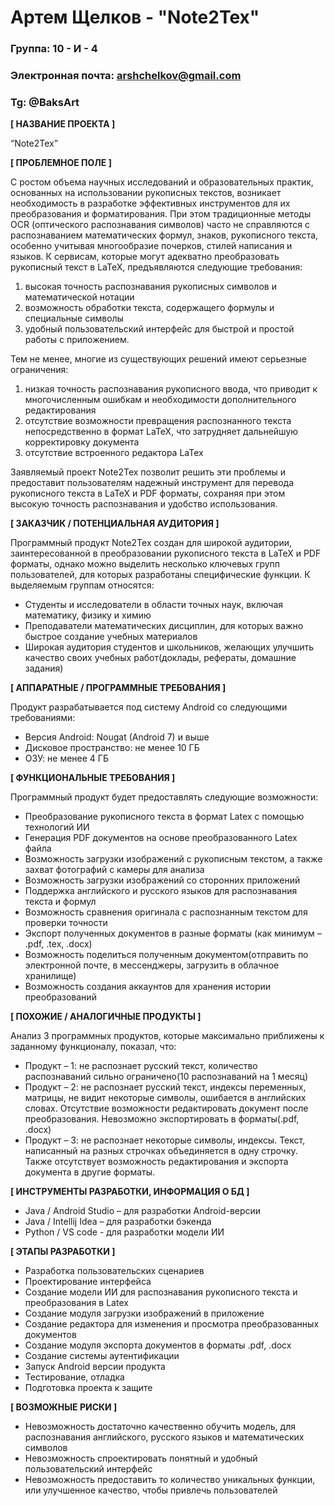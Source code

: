 # Артем Щелков - "Note2Tex"
### Группа: 10 - И - 4
### Электронная почта: arshchelkov@gmail.com
### Tg: @BaksArt


**[ НАЗВАНИЕ ПРОЕКТА ]**

“Note2Tex”

**[ ПРОБЛЕМНОЕ ПОЛЕ ]**

С ростом объема научных исследований и образовательных практик, основанных на использовании рукописных текстов, возникает необходимость в разработке эффективных инструментов для их преобразования и форматирования. При этом традиционные методы OCR (оптического распознавания символов) часто не справляются с распознаванием математических формул, знаков, рукописного текста, особенно учитывая многообразие почерков, стилей написания и языков. К сервисам, которые могут адекватно преобразовать рукописный текст в LaTeX, предъявляются следующие требования: 
1) высокая точность распознавания рукописных символов и математической нотации
2) возможность обработки текста, содержащего формулы и специальные символы
3) удобный пользовательский интерфейс для быстрой и простой работы с приложением.
  
Тем не менее, многие из существующих решений имеют серьезные ограничения: 
1) низкая точность распознавания рукописного ввода, что приводит к многочисленным ошибкам и необходимости дополнительного редактирования
2) отсутствие возможности превращения распознанного текста непосредственно в формат LaTeX, что затрудняет дальнейшую корректировку документа
3) отсутствие встроенного редактора LaTex 

Заявляемый проект Note2Tex позволит решить эти проблемы и предоставит пользователям надежный инструмент для перевода рукописного текста в LaTeX и PDF форматы, сохраняя при этом высокую точность распознавания и удобство использования.

**[ ЗАКАЗЧИК / ПОТЕНЦИАЛЬНАЯ АУДИТОРИЯ ]**

Программный продукт Note2Tex создан для широкой аудитории, заинтересованной в преобразовании рукописного текста в LaTeX и PDF форматы, однако можно выделить несколько ключевых групп пользователей, для которых разработаны специфические функции. 
К выделяемым группам относятся:

* Студенты и исследователи в области точных наук, включая математику, физику и химию
* Преподаватели математических дисциплин, для которых важно быстрое создание учебных материалов
* Широкая аудитория студентов и школьников, желающих улучшить качество своих учебных работ(доклады, рефераты, домашние задания)

**[ АППАРАТНЫЕ / ПРОГРАММНЫЕ ТРЕБОВАНИЯ ]** 

Продукт разрабатывается под систему Android со следующими требованиями:

* Версия Android: Nougat (Android 7) и выше
* Дисковое пространство: не менее 10 ГБ
* ОЗУ: не менее 4 ГБ

**[ ФУНКЦИОНАЛЬНЫЕ ТРЕБОВАНИЯ ]**

Программный продукт будет предоставлять следующие возможности:
* Преобразование рукописного текста в формат Latex с помощью технологий ИИ
* Генерация PDF документов на основе преобразованного Latex файла
* Возможность загрузки изображений с рукописным текстом, а также захват фотографий с камеры для анализа
* Возможность загрузки изображений со сторонних приложений
* Поддержка английского и русского языков для распознавания текста и формул
* Возможность сравнения оригинала с распознанным текстом для проверки точности
* Экспорт полученных документов в разные форматы (как минимум – .pdf, .tex, .docx)
* Возможность поделиться полученным документом(отправить по электронной почте, в мессенджеры, загрузить в облачное хранилище)
* Возможность создания аккаунтов для хранения истории преобразований

**[ ПОХОЖИЕ / АНАЛОГИЧНЫЕ ПРОДУКТЫ ]**

Анализ 3 программных продуктов, которые максимально приближены к заданному функционалу, показал, что:

* Продукт – 1: не распознает русский текст, количество распознаваний сильно ограничено(10 распознаваний на 1 месяц)
*	Продукт – 2: не распознает русский текст, индексы переменных, матрицы, не видит некоторые символы, ошибается в английских словах. Отсутствие возможности редактировать документ после преобразования. Невозможно экспортировать в форматы(.pdf, .docx)
* Продукт – 3: не распознает некоторые символы, индексы. Текст, написанный на разных строчках объединяется в одну строчку. Также отсутствует возможность редактирования и экспорта документа в другие форматы.

**[ ИНСТРУМЕНТЫ РАЗРАБОТКИ, ИНФОРМАЦИЯ О БД ]**

*	Java / Android Studio – для разработки Android-версии
*	Java / Intellij Idea – для разработки бэкенда
*	Python / VS code - для разработки модели ИИ

**[ ЭТАПЫ РАЗРАБОТКИ ]**

*	Разработка пользовательских сценариев
*	Проектирование интерфейса
*	Создание модели ИИ для распознавания рукописного текста и преобразования в Latex
*	Создание модуля загрузки изображений в приложение
*	Создание редактора для изменения и просмотра преобразованных документов
*	Создание модуля экспорта документов в форматы .pdf, .docx
*	Создание системы аутентификации
*	Запуск Android версии продукта
*	Тестирование, отладка
*	Подготовка проекта к защите

**[ ВОЗМОЖНЫЕ РИСКИ ]**

*	Невозможность достаточно качественно обучить модель, для распознавания английского, русского языков и математических символов
*	Невозможность спроектировать понятный и удобный пользовательский интерфейс 
*	Невозможность предоставить то количество уникальных функции, или улучшенное качество, чтобы привлечь пользователей
